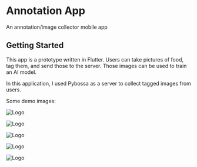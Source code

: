# Annotation App

An annotation/image collector mobile app

## Getting Started

This app is a prototype written in Flutter. Users can take pictures of food, tag them, and send those to 
the server. Those images can be used to train an AI model.

In this application, I used Pybossa as a server to collect tagged images from users.

Some demo images:

![Logo](listing/app_icon.png)

![Logo](listing/screen_1.png)

![Logo](listing/screen_2.png)

![Logo](listing/screen_3.png)

![Logo](listing/screen_4.png)
